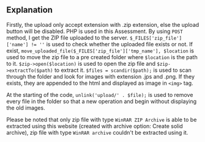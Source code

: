 ## Explanation
Firstly, the upload only accept extension with .zip extension, else the upload button will be disabled. PHP is used in this Assessment. By using ```POST``` method, I get the ZIP file uploaded to the server. ```$_FILES['zip_file']['name'] != ''``` is used to check whether the uploaded file exists or not. If exist, ```move_uploaded_file($_FILES['zip_file']['tmp_name'], $location``` is used to move the zip file to a pre created folder where ```$location``` is the path to it. ```$zip->open($location)``` is used to open the zip file and ```$zip->extractTo($path)``` to extract it. ```$files = scandir($path);``` is used to scan through the folder and look for images with extension .jps and .png. If they exists, they are appended to the html and displayed as image in ```<img>``` tag.

At the starting of the code, ```unlink('upload/' . $file);``` is used to remove every file in the folder so that a new operation and begin without displaying the old images.

Please be noted that only zip file with type ```WinRAR ZIP Archive``` is able to be extracted using this website (created with archive option: Create solid archive), zip file with type ```WinRAR archive``` couldn't be extracted using it.
